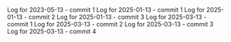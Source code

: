 Log for 2023-05-13 - commit 1
Log for 2025-01-13 - commit 1
Log for 2025-01-13 - commit 2
Log for 2025-01-13 - commit 3
Log for 2025-03-13 - commit 1
Log for 2025-03-13 - commit 2
Log for 2025-03-13 - commit 3
Log for 2025-03-13 - commit 4

